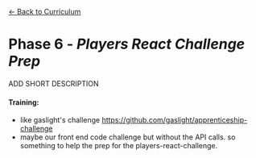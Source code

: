 [← Back to Curriculum](./)

# Phase 6 - *Players React Challenge Prep*

ADD SHORT DESCRIPTION

#### **Training:**
* like gaslight's challenge https://github.com/gaslight/apprenticeship-challenge
* maybe our front end code challenge but without the API calls. so something to help the prep for the players-react-challenge.


